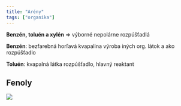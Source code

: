 ```yaml
---
title: "Arény"
tags: ["organika"]
---
```



**Benzén, toluén a xylén** => výborné nepolárne rozpúšťadlá

**Benzén**:
bezfarebná horľavá kvapalina
výroba iných org. látok a ako rozpúšťadlo

**Toluén**:
kvapalná látka
rozpúšťadlo, hlavný reaktant

## Fenoly 
![](attachments/fenoly_kyslosť.png)